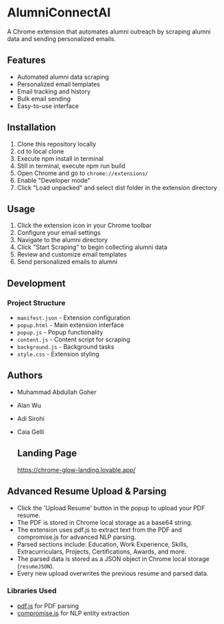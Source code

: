 # AlumniConnectAI

A Chrome extension that automates alumni outreach by scraping alumni data and sending personalized emails.

## Features

- Automated alumni data scraping
- Personalized email templates
- Email tracking and history
- Bulk email sending
- Easy-to-use interface

## Installation

1. Clone this repository locally
2. cd to local clone
3. Execute npm install in terminal
4. Still in terminal, execute npm run build 
5. Open Chrome and go to `chrome://extensions/`
6. Enable "Developer mode"
7. Click "Load unpacked" and select dist folder in the extension directory

## Usage

1. Click the extension icon in your Chrome toolbar
2. Configure your email settings
3. Navigate to the alumni directory
4. Click "Start Scraping" to begin collecting alumni data
5. Review and customize email templates
6. Send personalized emails to alumni

## Development

### Project Structure

- `manifest.json` - Extension configuration
- `popup.html` - Main extension interface
- `popup.js` - Popup functionality
- `content.js` - Content script for scraping
- `background.js` - Background tasks
- `style.css` - Extension styling

## Authors

- Muhammad Abdullah Goher
- Alan Wu
- Adi Sirohi
- Caia Gelli

  ## Landing Page
  https://chrome-glow-landing.lovable.app/

## Advanced Resume Upload & Parsing

- Click the 'Upload Resume' button in the popup to upload your PDF resume.
- The PDF is stored in Chrome local storage as a base64 string.
- The extension uses pdf.js to extract text from the PDF and compromise.js for advanced NLP parsing.
- Parsed sections include: Education, Work Experience, Skills, Extracurriculars, Projects, Certifications, Awards, and more.
- The parsed data is stored as a JSON object in Chrome local storage (`resumeJSON`).
- Every new upload overwrites the previous resume and parsed data.

### Libraries Used
- [pdf.js](https://mozilla.github.io/pdf.js/) for PDF parsing
- [compromise.js](https://github.com/spencermountain/compromise) for NLP entity extraction
